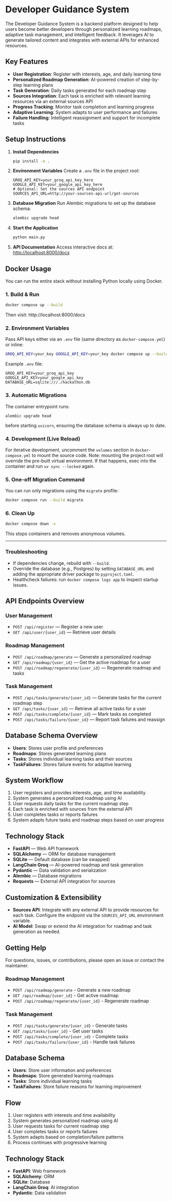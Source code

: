 
# Developer Guidance System

The Developer Guidance System is a backend platform designed to help users become better developers through personalized learning roadmaps, adaptive task management, and intelligent feedback. It leverages AI to generate tailored content and integrates with external APIs for enhanced resources.

## Key Features

- **User Registration**: Register with interests, age, and daily learning time
- **Personalized Roadmap Generation**: AI-powered creation of step-by-step learning plans
- **Task Generation**: Daily tasks generated for each roadmap step
- **Sources Integration**: Each task is enriched with relevant learning resources via an external sources API
- **Progress Tracking**: Monitor task completion and learning progress
- **Adaptive Learning**: System adapts to user performance and failures
- **Failure Handling**: Intelligent reassignment and support for incomplete tasks

## Setup Instructions

1. **Install Dependencies**
   ```bash
   pip install -e .
   ```

2. **Environment Variables**
   Create a `.env` file in the project root:
   ```
   GROQ_API_KEY=your_groq_api_key_here
   GOOGLE_API_KEY=your_google_api_key_here
   # Optional: Set the sources API endpoint
   SOURCES_API_URL=http://your-sources-api-url/get-sources
   ```

3. **Database Migration**
   Run Alembic migrations to set up the database schema:
   ```bash
   alembic upgrade head
   ```

4. **Start the Application**
   ```bash
   python main.py
   ```

5. **API Documentation**
   Access interactive docs at: [http://localhost:8000/docs](http://localhost:8000/docs)

## Docker Usage

You can run the entire stack without installing Python locally using Docker.

### 1. Build & Run

```bash
docker compose up --build
```

Then visit: http://localhost:8000/docs

### 2. Environment Variables

Pass API keys either via an `.env` file (same directory as `docker-compose.yml`) or inline:

```bash
GROQ_API_KEY=your_key GOOGLE_API_KEY=your_key docker compose up --build
```

Example `.env` file:
```
GROQ_API_KEY=your_groq_api_key
GOOGLE_API_KEY=your_google_api_key
DATABASE_URL=sqlite:///./hackathon.db
```

### 3. Automatic Migrations

The container entrypoint runs:
```
alembic upgrade head
```
before starting `uvicorn`, ensuring the database schema is always up to date.

### 4. Development (Live Reload)

For iterative development, uncomment the `volumes` section in `docker-compose.yml` to mount the source code. Note: mounting the project root will override the pre-built virtual environment. If that happens, exec into the container and run `uv sync --locked` again.

### 5. One-off Migration Command

You can run only migrations using the `migrate` profile:
```bash
docker compose run --build migrate
```

### 6. Clean Up

```bash
docker compose down -v
```

This stops containers and removes anonymous volumes.

---

### Troubleshooting

- If dependencies change, rebuild with `--build`.
- Override the database (e.g., Postgres) by setting `DATABASE_URL` and adding the appropriate driver package to `pyproject.toml`.
- Healthcheck failures: run `docker compose logs app` to inspect startup issues.


## API Endpoints Overview

### User Management
- `POST /api/register` — Register a new user
- `GET /api/user/{user_id}` — Retrieve user details

### Roadmap Management
- `POST /api/roadmap/generate` — Generate a personalized roadmap
- `GET /api/roadmap/{user_id}` — Get the active roadmap for a user
- `POST /api/roadmap/regenerate/{user_id}` — Regenerate roadmap and tasks

### Task Management
- `POST /api/tasks/generate/{user_id}` — Generate tasks for the current roadmap step
- `GET /api/tasks/{user_id}` — Retrieve all active tasks for a user
- `POST /api/tasks/complete/{user_id}` — Mark tasks as completed
- `POST /api/tasks/failure/{user_id}` — Report task failures and reassign

## Database Schema Overview

- **Users**: Stores user profile and preferences
- **Roadmaps**: Stores generated learning plans
- **Tasks**: Stores individual learning tasks and their sources
- **TaskFailures**: Stores failure events for adaptive learning

## System Workflow

1. User registers and provides interests, age, and time availability
2. System generates a personalized roadmap using AI
3. User requests daily tasks for the current roadmap step
4. Each task is enriched with sources from the external API
5. User completes tasks or reports failures
6. System adapts future tasks and roadmap steps based on user progress

## Technology Stack

- **FastAPI** — Web API framework
- **SQLAlchemy** — ORM for database management
- **SQLite** — Default database (can be swapped)
- **LangChain Groq** — AI-powered roadmap and task generation
- **Pydantic** — Data validation and serialization
- **Alembic** — Database migrations
- **Requests** — External API integration for sources

## Customization & Extensibility

- **Sources API**: Integrate with any external API to provide resources for each task. Configure the endpoint via the `SOURCES_API_URL` environment variable.
- **AI Model**: Swap or extend the AI integration for roadmap and task generation as needed.

## Getting Help

For questions, issues, or contributions, please open an issue or contact the maintainer.

### Roadmap Management
- `POST /api/roadmap/generate` - Generate a new roadmap
- `GET /api/roadmap/{user_id}` - Get active roadmap
- `POST /api/roadmap/regenerate/{user_id}` - Regenerate roadmap

### Task Management
- `POST /api/tasks/generate/{user_id}` - Generate tasks
- `GET /api/tasks/{user_id}` - Get user tasks
- `POST /api/tasks/complete/{user_id}` - Complete tasks
- `POST /api/tasks/failure/{user_id}` - Handle task failures

## Database Schema

- **Users**: Store user information and preferences
- **Roadmaps**: Store generated learning roadmaps
- **Tasks**: Store individual learning tasks
- **TaskFailures**: Store failure reasons for learning improvement

## Flow

1. User registers with interests and time availability
2. System generates personalized roadmap using AI
3. User requests tasks for current roadmap step
4. User completes tasks or reports failures
5. System adapts based on completion/failure patterns
6. Process continues with progressive learning

## Technology Stack

- **FastAPI**: Web framework
- **SQLAlchemy**: ORM
- **SQLite**: Database
- **LangChain Groq**: AI integration
- **Pydantic**: Data validation
